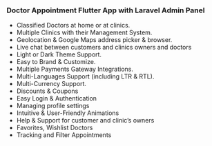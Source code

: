 ### Doctor Appointment Flutter App with Laravel Admin Panel


* Classified Doctors at home or at clinics.
* Multiple Clinics with their Management System.
* Geolocation & Google Maps address picker & browser.
* Live chat between customers and clinics owners and doctors
* Light or Dark Theme Support.
* Easy to Brand & Customize.
* Multiple Payments Gateway Integrations.
* Multi-Languages Support (including LTR & RTL).
* Multi-Currency Support.
* Discounts & Coupons
* Easy Login & Authentication
* Managing profile settings
* Intuitive & User-Friendly Animations
* Help & Support for customer and clinic’s owners
* Favorites, Wishlist Doctors
* Tracking and Filter Appointments
